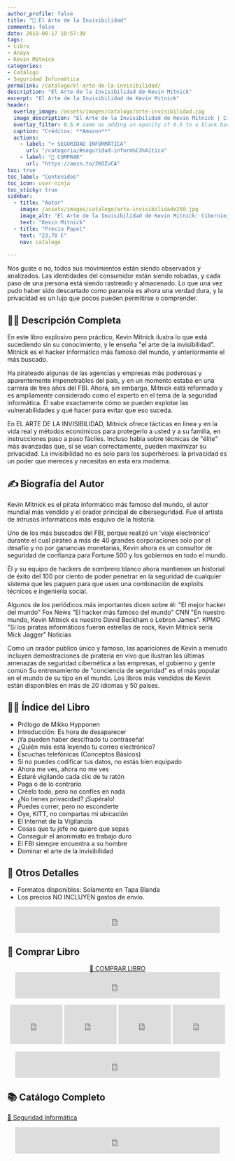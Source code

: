 ```yaml
---
author_profile: false
title: "🔐 El Arte de la Invisibilidad"
comments: false
date: 2019-08-17 10:57:30
tags:
- Libro
- Anaya
- Kevin Mitnick
categories:
- Catálogo
- Seguridad Informática
permalink: /catalogo/el-arte-de-la-invisibilidad/
description: "El Arte de la Invisibilidad de Kevin Mitnick"
excerpt: "El Arte de la Invisibilidad de Kevin Mitnick"
header:
  overlay_image: /assets/images/catalogo/arte-invisibilidad.jpg
  image_description: "El Arte de la Invisibilidad de Kevin Mitnick | Ciberninjas"
  overlay_filter: 0.5 # same as adding an opacity of 0.5 to a black background
  caption: "Créditos: **Amazon**"
  actions:
    - label: "+ SEGURIDAD INFORMÁTICA"
      url: "/categoria/#seguridad-inform%C3%A1tica"
    - label: "🛒 COMPRAR"
      url: "https://amzn.to/2KOZuCA"
toc: true
toc_label: "Contenidos"
toc_icon: user-ninja
toc_sticky: true
sidebar:
  - title: "Autor"
    image: /assets/images/catalogo/arte-invisibilidadx250.jpg
    image_alt: "El Arte de la Invisibilidad de Kevin Mitnick: Ciberninjas"
    text: "Kevin Mitnick"
  - title: "Precio Papel"
    text: "23,70 €"
    nav: catalogo
    
---
```


Nos guste o no, todos sus movimientos están siendo observados y analizados. Las identidades del consumidor están siendo robadas, y cada paso de una persona está siendo rastreado y almacenado. Lo que una vez pudo haber sido descartado como paranoia es ahora una verdad dura, y la privacidad es un lujo que pocos pueden permitirse o comprender.

## 🙋‍♀️ Descripción Completa

En este libro explosivo pero práctico, Kevin Mitnick ilustra lo que está sucediendo sin su conocimiento, y le enseña "el arte de la invisibilidad". Mitnick es el hacker informático más famoso del mundo, y anteriormente el más buscado. 

Ha pirateado algunas de las agencias y empresas más poderosas y aparentemente impenetrables del país, y en un momento estaba en una carrera de tres años del FBI. Ahora, sin embargo, Mitnick está reformado y es ampliamente considerado como el experto en el tema de la seguridad informática. Él sabe exactamente cómo se pueden explotar las vulnerabilidades y qué hacer para evitar que eso suceda.

En EL ARTE DE LA INVISIBILIDAD, Mitnick ofrece tácticas en línea y en la vida real y métodos económicos para protegerlo a usted y a su familia, en instrucciones paso a paso fáciles. Incluso habla sobre técnicas de "élite" más avanzadas que, si se usan correctamente, pueden maximizar su privacidad. La invisibilidad no es solo para los superhéroes: la privacidad es un poder que mereces y necesitas en esta era moderna. 

## ✍ Biografía del Autor

Kevin Mitnick es el pirata informático más famoso del mundo, el autor mundial más vendido y el orador principal de ciberseguridad. Fue el artista de intrusos informáticos más esquivo de la historia.

Uno de los más buscados del FBI, porque realizó un 'viaje electrónico' durante el cual pirateó a más de 40 grandes corporaciones solo por el desafío y no por ganancias monetarias, Kevin ahora es un consultor de seguridad de confianza para Fortune 500 y los gobiernos en todo el mundo.

Él y su equipo de hackers de sombrero blanco ahora mantienen un historial de éxito del 100 por ciento de poder penetrar en la seguridad de cualquier sistema que les paguen para que usen una combinación de exploits técnicos e ingeniería social.

Algunos de los periódicos más importantes dicen sobre él: 
"El mejor hacker del mundo" Fox News "El hacker más famoso del mundo" CNN "En nuestro mundo, Kevin Mitnick es nuestro David Beckham o Lebron James". KPMG "Si los piratas informáticos fueran estrellas de rock, Kevin Mitnick sería Mick Jagger" Noticias 

Como un orador público único y famoso, las apariciones de Kevin a menudo incluyen demostraciones de piratería en vivo que ilustran las últimas amenazas de seguridad cibernética a las empresas, el gobierno y gente común Su entrenamiento de "conciencia de seguridad" es el más popular en el mundo de su tipo en el mundo. Los libros más vendidos de Kevin están disponibles en más de 20 idiomas y 50 países.

## 🕵️‍♂️ Índice del Libro

- Prólogo de Mikko Hypponen
- Introducción: Es hora de desaparecer
- ¡Ya pueden haber descifrado tu contraseña!
- ¿Quién más está leyendo tu correo electrónico?
- Escuchas telefónicas (Conceptos Básicos)
- Si no puedes codificar tus datos, no estás bien equipado
- Ahora me ves, ahora no me ves
- Estaré vigilando cada clic de tu ratón
- Paga o de lo contrario
- Créelo todo, pero no confíes en nada
- ¿No tienes privacidad? ¡Supéralo!
- Puedes correr, pero no esconderte
- Oye, KITT, no compartas mi ubicación
- El Internet de la Vigilancia
- Cosas que tu jefe no quiere que sepas
- Conseguir el anonimato es trabajo duro
- El FBI siempre encuentra a su hombre
- Dominar el arte de la invisibilidad
    
## 📝 Otros Detalles

- Formatos disponibles: Solamente en Tapa Blanda
- Los precios NO INCLUYEN gastos de envío.

<center><iframe src="https://rcm-eu.amazon-adsystem.com/e/cm?o=30&p=48&l=ur1&category=premium&banner=1E7ZEBFW3E0G3W1WXZ82&f=ifr&linkID=36c6741f8667c2eb2286cb8ca0062ecb&t=ciberninjas07-21&tracking_id=ciberninjas07-21" width="468" height="60" scrolling="no" border="0" marginwidth="0" style="border:none;" frameborder="0"></iframe></center>

## 💖 Comprar Libro

<!-- <a href="https://leanpub.com/web-hacking-101-es" class="btn btn--light-outline btn--large">🛒 COMPRAR</a>-->
<center><a href="https://amzn.to/2KOZuCA" class="btn btn--warning btn--large" title="Comprar El Arte de la Invisibilidad | Ciberninjas">📓 COMPRAR LIBRO</a></center>

<center><iframe src="https://rcm-eu.amazon-adsystem.com/e/cm?o=30&p=13&l=ur1&category=gift_certificates&banner=0YM2726C1ESR66Q7QG02&f=ifr&linkID=b74ea8b6b0434619f53785a367d3de3d&t=ciberninjas07-21&tracking_id=ciberninjas07-21" width="468" height="60" scrolling="no" border="0" marginwidth="0" style="border:none;" frameborder="0"></iframe></center>

<p><center><iframe src="https://rcm-eu.amazon-adsystem.com/e/cm?o=30&p=20&l=ur1&category=kindle&banner=0K8KMRM0NM2Y5A191Z02&f=ifr&linkID=211f5ada1acf9b558138a9115015fccc&t=ciberninjas07-21&tracking_id=ciberninjas07-21" width="120" height="90" scrolling="no" border="0" marginwidth="0" style="border:none;" frameborder="0"></iframe> <iframe src="https://rcm-eu.amazon-adsystem.com/e/cm?o=30&p=20&l=ur1&category=kindle&banner=1MY6V4BGBKF24MPVQ382&f=ifr&linkID=bc72cdf8c85667d9cf8d99ac40b234cf&t=ciberninjas07-21&tracking_id=ciberninjas07-21" width="120" height="90" scrolling="no" border="0" marginwidth="0" style="border:none;" frameborder="0"></iframe> <iframe src="https://rcm-eu.amazon-adsystem.com/e/cm?o=30&p=20&l=ur1&category=fire_tablets&banner=09F0X29YE5A28P2Z02G2&f=ifr&linkID=99987810c2d699e6b1a4becf63ee659b&t=ciberninjas07-21&tracking_id=ciberninjas07-21" width="120" height="90" scrolling="no" border="0" marginwidth="0" style="border:none;" frameborder="0"></iframe> <iframe src="https://rcm-eu.amazon-adsystem.com/e/cm?o=30&p=20&l=ur1&category=kindle_oasis&banner=0NJNYNMJ9TB937AZFHG2&f=ifr&linkID=a42c1c2fd452f496c7105f18b28d8c61&t=ciberninjas07-21&tracking_id=ciberninjas07-21" width="120" height="90" scrolling="no" border="0" marginwidth="0" style="border:none;" frameborder="0"></iframe></center></p>
<center><iframe src="https://rcm-eu.amazon-adsystem.com/e/cm?o=30&p=13&l=ur1&category=kindlestore&banner=0P95N768FCV2P0732CG2&f=ifr&linkID=75656190f347ab8c55ea09e0b6f57418&t=ciberninjas07-21&tracking_id=ciberninjas07-21" width="468" height="60" scrolling="no" border="0" marginwidth="0" style="border:none;" frameborder="0"></iframe></center>


## 📚 Catálogo Completo
<a href="/categoria/#seguridad-inform%C3%A1tica" class="btn btn--success btn--large">🔐 Seguridad Informática</a>

<center><iframe src="https://rcm-eu.amazon-adsystem.com/e/cm?o=30&p=13&l=ur1&category=libros&banner=16R3XS8RQ89N3YJR4B02&f=ifr&linkID=56cd664728c9a7de32cbacd0aafc13ca&t=ciberninjas07-21&tracking_id=ciberninjas07-21" width="468" height="60" scrolling="no" border="0" marginwidth="0" style="border:none;" frameborder="0"></iframe></center>
<!-- <a href="https://leanpub.com/web-hacking-101-es" class="btn btn--danger btn--large">🔐 Seguridad Informática</a> <a href="https://leanpub.com/web-hacking-101-es" class="btn btn--danger btn--large">🔐 Seguridad Informática</a> <a href="https://leanpub.com/web-hacking-101-es" class="btn btn--danger btn--large">🔐 Seguridad Informática</a> -->